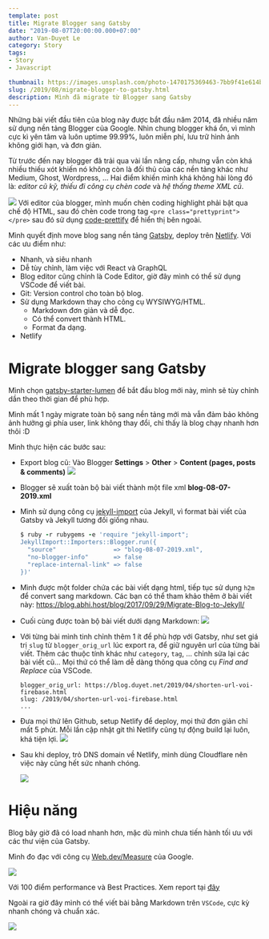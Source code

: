 ```yaml
---
template: post
title: Migrate Blogger sang Gatsby
date: "2019-08-07T20:00:00.000+07:00"
author: Van-Duyet Le
category: Story
tags:
- Story
- Javascript

thumbnail: https://images.unsplash.com/photo-1470175369463-7bb9f41e614b?ixlib=rb-1.2.1&ixid=eyJhcHBfaWQiOjEyMDd9&auto=format&fit=crop&w=1652&q=80
slug: /2019/08/migrate-blogger-to-gatsby.html
description: Mình đã migrate từ Blogger sang Gatsby
---
```


Những bài viết đầu tiên của blog này được bắt đầu năm 2014, đã nhiều năm sử dụng nền tảng Blogger của Google.
Nhìn chung blogger khá ổn, vì mình cực kì yên tâm và luôn uptime 99.99%, luôn miễn phí, lưu trữ hình ảnh không giới hạn, và đơn giản. 

Từ trước đến nay blogger đã trải qua vài lần nâng cấp, nhưng vẫn còn khá nhiều thiếu xót khiến nó không còn là đối thủ của các nền tảng khác như Medium, Ghost, Wordpress, ... Hai điểm khiến mình khá không hài lòng đó là: *editor cũ kỹ, thiếu đi công cụ chèn code* và *hệ thống theme XML cũ*.


![](../../media/2019/blogger_old_editor.png)
Với editor của blogger, mình muốn chèn coding highlight phải bật qua chế độ HTML, sau đó chèn code trong tag `<pre class="prettyprint"></pre>` sau đó sử dụng [code-prettify](https://github.com/google/code-prettify) để hiển thị bên ngoài.


Mình quyết định move blog sang nền tảng [Gatsby](https://gatsbyjs.org), deploy trên [Netlify](https://www.netlify.com). Với các ưu điểm như:
- Nhanh, và siêu nhanh
- Dễ tùy chỉnh, làm việc với React và GraphQL
- Blog editor cũng chỉnh là Code Editor, giờ đây mình có thể sử dụng VSCode để viết bài.
- Git: Version control cho toàn bộ blog.
- Sử dụng Markdown thay cho công cụ WYSIWYG/HTML.
    + Markdown đơn giản và dễ đọc.
    + Có thể convert thành HTML.
    + Format đa dạng.
- Netlify 

# Migrate blogger sang Gatsby

Mình chọn [gatsby-starter-lumen](https://github.com/alxshelepenok/gatsby-starter-lumen) để bắt đầu blog mới này, mình sẽ tùy chỉnh dần theo thời gian để phù hợp. 

Mình mất 1 ngày migrate toàn bộ sang nền tảng mới mà vẫn đảm bảo không ảnh hưởng gì phía user, link không thay đổi, chỉ thấy là blog chạy nhanh hơn thôi :D 

Mình thực hiện các bước sau: 

- Export blog cũ: Vào Blogger **Settings** > **Other** > **Content (pages, posts & comments)**
    ![](../../media/2019/blogger_export.png)

- Blogger sẽ xuất toàn bộ bài viết thành một file xml **blog-08-07-2019.xml**

- Mình sử dụng công cụ [jekyll-import](https://import.jekyllrb.com/docs/blogger/) của Jekyll, vì format bài viết của Gatsby và Jekyll tương đối giống nhau.
    ```ruby
    $ ruby -r rubygems -e 'require "jekyll-import";
    JekyllImport::Importers::Blogger.run({
      "source"                => "blog-08-07-2019.xml",
      "no-blogger-info"       => false
      "replace-internal-link" => false
    })'
    ```

- Mình được một folder chứa các bài viết dạng html, tiếp tục sử dụng `h2m` để convert sang markdown. Các bạn có thể tham khảo thêm ở bài viết này: https://blog.abhi.host/blog/2017/09/29/Migrate-Blog-to-Jekyll/

- Cuối cùng được toàn bộ bài viết dưới dạng Markdown: 
    ![](../../media/2019/blogger_export_md.png)

- Với từng bài mình tinh chỉnh thêm 1 ít để phù hợp với Gatsby, như set giá trị `slug` từ `blogger_orig_url` lúc export ra, để giữ nguyên url của từng bài viết. Thêm các thuộc tính khác như `category`, `tag`, ... chỉnh sửa lại các bài viết cũ... Mọi thứ có thể làm dễ dàng thông qua công cụ *Find and Replace* của VSCode.
    ```
    blogger_orig_url: https://blog.duyet.net/2019/04/shorten-url-voi-firebase.html
    slug: /2019/04/shorten-url-voi-firebase.html
    ...
    ```

- Đưa mọi thứ lên Github, setup Netlify để deploy, mọi thứ đơn giản chỉ mất 5 phút. Mỗi lần cập nhật git thì Netlify cũng tự động build lại luôn, khá tiện lợi. 
    ![](../../media/2019/blogger_setup_netlify.png)

- Sau khi deploy, trỏ DNS domain về Netlify, mình dùng Cloudflare nên việc này cũng hết sức nhanh chóng.

    ![](../../media/2019/new_blog_gatsby.png)

# Hiệu năng

Blog bây giờ đã có load nhanh hơn, mặc dù mình chưa tiến hành tối ưu với các thư viện của Gatsby. 

Mình đo đạc với công cụ [Web.dev/Measure](https://web.dev/measure) của Google.

![](../../media/2019/new_blog_perf.png)

Với 100 điểm performance và Best Practices. Xem report tại [đây](https://lighthouse-dot-webdotdevsite.appspot.com/lh/html?url=https://duyet.netlify.com#performance)


Ngoài ra giờ đây mình có thể viết bài bằng Markdown trên `VSCode`, cực kỳ nhanh chóng và chuẩn xác.

![](../../media/2019/new_editor_vscode.png)

